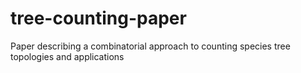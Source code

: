 # tree-counting-paper
Paper describing a combinatorial approach to counting species tree topologies and applications
